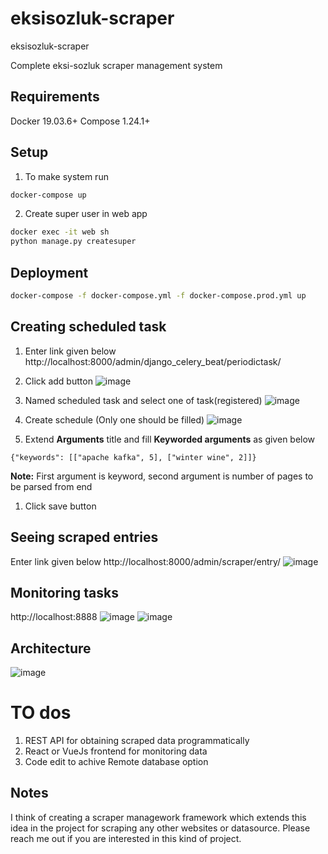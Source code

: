 # eksisozluk-scraper
eksisozluk-scraper

Complete eksi-sozluk scraper management system

## Requirements
Docker 19.03.6+
Compose 1.24.1+

## Setup
1. To make system run
```sh
docker-compose up
```
2. Create super user in web app
```sh
docker exec -it web sh
python manage.py createsuper
```
## Deployment
```sh
docker-compose -f docker-compose.yml -f docker-compose.prod.yml up
```

## Creating scheduled task
1. Enter link given below
http://localhost:8000/admin/django_celery_beat/periodictask/

2. Click add button
![image](https://user-images.githubusercontent.com/38005987/125173177-a69ccc00-e1c6-11eb-877c-da15929f4d72.png)

3. Named scheduled task and select one of task(registered)
![image](https://user-images.githubusercontent.com/38005987/125173344-802b6080-e1c7-11eb-8974-176512f99bfc.png)
4. Create schedule (Only one should be filled)
![image](https://user-images.githubusercontent.com/38005987/125173208-ccc26c00-e1c6-11eb-96d3-980d6c2ab828.png)
5. Extend **Arguments** title and fill **Keyworded arguments** as given below
```
{"keywords": [["apache kafka", 5], ["winter wine", 2]]}
```
**Note:** First argument is keyword, second argument is number of pages to be parsed from end

1. Click save button

## Seeing scraped entries
Enter link given below
http://localhost:8000/admin/scraper/entry/
![image](https://user-images.githubusercontent.com/38005987/125173382-ba94fd80-e1c7-11eb-8612-626ea3622135.png)

## Monitoring tasks
http://localhost:8888
![image](https://user-images.githubusercontent.com/38005987/125173390-caacdd00-e1c7-11eb-86fe-971d9c2f1a69.png)
![image](https://user-images.githubusercontent.com/38005987/125173396-d6989f00-e1c7-11eb-9c37-6207b5d5a945.png)

## Architecture
![image](https://user-images.githubusercontent.com/38005987/125174403-f4690280-e1cd-11eb-9e0d-6c17d86403f5.png)

# TO dos
1. REST API for obtaining scraped data programmatically
2. React or VueJs frontend for monitoring data
3. Code edit to achive Remote database option

## Notes
I think of creating a scraper managework framework which extends this idea in the project for scraping any other websites or datasource. Please reach me out if you are interested in this kind of project.
